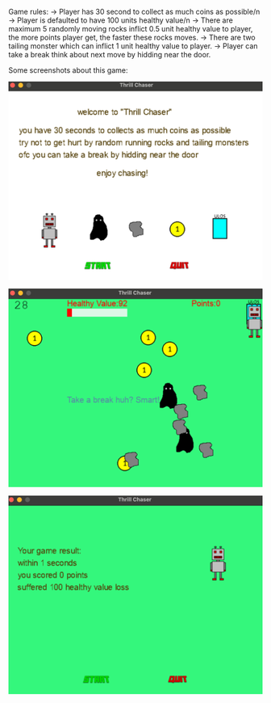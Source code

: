 Game rules:
-> Player has 30 second to collect as much coins as possible/n
-> Player is defaulted to have 100 units healthy value/n
-> There are maximum 5 randomly moving rocks inflict 0.5 unit healthy value to player,
    the more points player get, the faster these rocks moves.
-> There are two tailing monster which can inflict 1 unit healthy value to player.
-> Player can take a break think about next move by hidding near the door.

Some screenshots about this game:

![alt start](start.png)

![alt during the game](inthegame.png)

![alt result](result.png)

